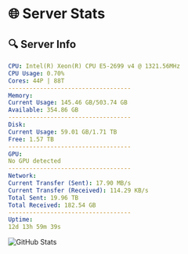 # 🌐 Server Stats
## 🔍 Server Info
```yaml
CPU: Intel(R) Xeon(R) CPU E5-2699 v4 @ 1321.56MHz
CPU Usage: 0.70%
Cores: 44P | 88T
-----------------------------------
Memory:
Current Usage: 145.46 GB/503.74 GB
Available: 354.86 GB
-----------------------------------
Disk:
Current Usage: 59.01 GB/1.71 TB
Free: 1.57 TB
-----------------------------------
GPU:
No GPU detected
-----------------------------------
Network:
Current Transfer (Sent): 17.90 MB/s
Current Transfer (Received): 114.29 KB/s
Total Sent: 19.96 TB
Total Received: 182.54 GB
-----------------------------------
Uptime:
12d 13h 59m 39s
```
![GitHub Stats](https://img.shields.io/badge/Updated-2025-03-20_11:22:28-blue)